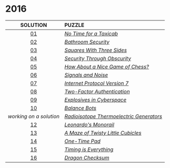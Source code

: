 # 2016

|        SOLUTION         | PUZZLE                                                                           |
|:-----------------------:|:---------------------------------------------------------------------------------|
|      [01](01.php)       | *[No Time for a Taxicab](https://adventofcode.com/2016/day/1)*                   |
|      [02](02.php)       | *[Bathroom Security](https://adventofcode.com/2016/day/2)*                       |
|      [03](03.php)       | *[Squares With Three Sides](https://adventofcode.com/2016/day/3)*                |
|      [04](04.php)       | *[Security Through Obscurity](https://adventofcode.com/2016/day/4)*              |
|      [05](05.php)       | *[How About a Nice Game of Chess?](https://adventofcode.com/2016/day/5)*         |
|      [06](06.php)       | *[Signals and Noise](https://adventofcode.com/2016/day/6)*                       |
|      [07](07.php)       | *[Internet Protocol Version 7](https://adventofcode.com/2016/day/7)*             |
|      [08](08.php)       | *[Two-Factor Authentication](https://adventofcode.com/2016/day/8)*               |
|      [09](09.php)       | *[Explosives in Cyberspace](https://adventofcode.com/2016/day/9)*                |
|      [10](10.php)       | *[Balance Bots](https://adventofcode.com/2016/day/10)*                           |
| *working on a solution* | *[Radioisotope Thermoelectric Generators](https://adventofcode.com/2016/day/11)* |
|      [12](12.php)       | *[Leonardo's Monorail](https://adventofcode.com/2016/day/12)*                    |
|      [13](13.php)       | *[A Maze of Twisty Little Cubicles](https://adventofcode.com/2016/day/13)*       |
|      [14](14.php)       | *[One-Time Pad](https://adventofcode.com/2016/day/14)*                           |
|      [15](15.php)       | *[Timing is Everything](https://adventofcode.com/2016/day/15)*                   |
|      [16](16.php)       | *[Dragon Checksum](https://adventofcode.com/2016/day/16)*                        |